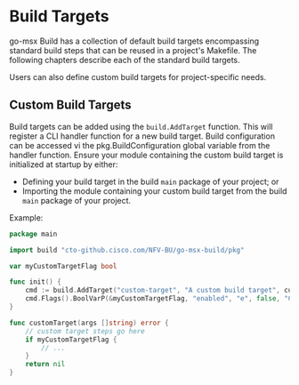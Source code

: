 # Build Targets

go-msx Build has a collection of default build targets encompassing standard build steps that can be reused
in a project's Makefile.  The following chapters describe each of the standard build targets.

Users can also define custom build targets for project-specific needs.

## Custom Build Targets

Build targets can be added using the `build.AddTarget` function.  This will register a
CLI handler function for a new build target.  Build configuration can be accessed
vi the pkg.BuildConfiguration global variable from the handler function.  Ensure your
module containing the custom build target is initialized at startup by either:
- Defining your build target in the build `main` package of your project; or
- Importing the module containing your custom build target from the build `main` package
  of your project.

Example:

```go
package main

import build "cto-github.cisco.com/NFV-BU/go-msx-build/pkg"

var myCustomTargetFlag bool

func init() {
	cmd := build.AddTarget("custom-target", "A custom build target", customTarget)
	cmd.Flags().BoolVarP(&myCustomTargetFlag, "enabled", "e", false, "Custom target option")
}

func customTarget(args []string) error {
	// custom target steps go here
	if myCustomTargetFlag {
		// ...
    }
	return nil
}
```
